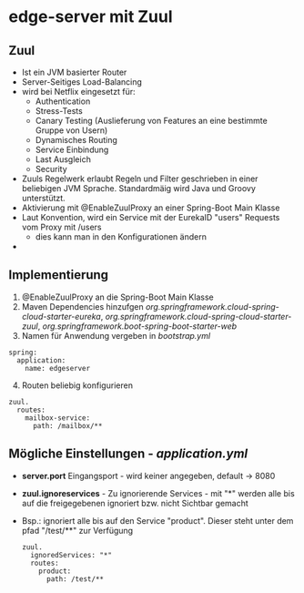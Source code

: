 # edge-server mit Zuul


## Zuul

- Ist ein JVM basierter Router
- Server-Seitiges Load-Balancing
- wird bei Netflix eingesetzt für:
  - Authentication
  - Stress-Tests 
  - Canary Testing (Auslieferung von Features an eine bestimmte Gruppe von Usern)
  - Dynamisches Routing
  - Service Einbindung
  - Last Ausgleich
  - Security
- Zuuls Regelwerk erlaubt Regeln und Filter geschrieben in einer beliebigen JVM Sprache. Standardmäig wird Java und Groovy unterstützt.
- Aktivierung mit @EnableZuulProxy an einer Spring-Boot Main Klasse
- Laut Konvention, wird ein Service mit der EurekaID "users" Requests vom Proxy mit /users
  - dies kann man in den Konfigurationen ändern
- 



## Implementierung
1. @EnableZuulProxy an die Spring-Boot Main Klasse
2. Maven Dependencies hinzufgen *org.springframework.cloud-spring-cloud-starter-eureka*, *org.springframework.cloud-spring-cloud-starter-zuul*, *org.springframework.boot-spring-boot-starter-web*
3. Namen für Anwendung vergeben in *bootstrap.yml*
  
  ```
  spring:
    application:
      name: edgeserver
  ```
4. Routen beliebig konfigurieren
  
  ```
  zuul.
    routes:
      mailbox-service:
        path: /mailbox/**
  ```


## Mögliche Einstellungen - *application.yml*
- **server.port** Eingangsport - wird keiner angegeben, default -> 8080
- **zuul.ignoreservices** -  Zu ignorierende Services - mit "*" werden alle bis auf die freigegebenen ignoriert bzw. nicht Sichtbar gemacht
- Bsp.: ignoriert alle bis auf den Service "product". Dieser steht unter dem pfad "/test/\*\*" zur Verfügung

  ```
  zuul.
    ignoredServices: "*"
    routes:
      product:
        path: /test/**
  ```

